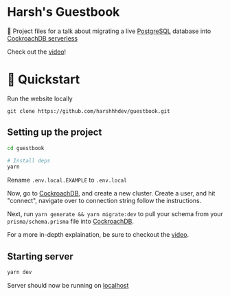 # Harsh's Guestbook

📂 Project files for a talk about migrating a live [PostgreSQL](https://www.postgresql.org/) database into [CockroachDB serverless](https://www.cockroachlabs.com/serverless)

Check out the [video](https://www.youtube.com/channel/UC6ix6gYRC62pM0sMRYKPKUQ)!

# 🚀 Quickstart

Run the website locally

```
git clone https://github.com/harshhhdev/guestbook.git
```

## Setting up the project

```bash
cd guestbook

# Install deps
yarn
```

Rename `.env.local.EXAMPLE` to `.env.local`

Now, go to [CockroachDB], and create a new cluster. Create a user, and hit "connect", navigate over to connection string follow the instructions.

Next, run `yarn generate && yarn migrate:dev` to pull your schema from your `prisma/schema.prisma` file into [CockroachDB].

For a more in-depth explaination, be sure to checkout the [video](https://www.youtube.com/channel/UC6ix6gYRC62pM0sMRYKPKUQ).

## Starting server

```bash
yarn dev
```

Server should now be running on [localhost](https://localhost:3000)

[cockroachdb]: https://cockroachlabs.com

